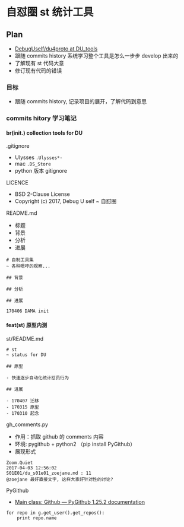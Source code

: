 # 自怼圈 st 统计工具

## Plan

- [DebugUself/du4proto at DU_tools](https://github.com/DebugUself/du4proto/tree/DU_tools)
- 跟随 commits history 系统学习整个工具是怎么一步步 develop 出来的
- 了解现有 st 代码大意
- 修订现有代码的错误

### 目标

- 跟随 commits history, 记录项目的展开，了解代码到意思

### commits hitory 学习笔记

	
#### br(init.) collection tools for DU

.gitignore

- Ulysses `.Ulysses*·`
- mac `.DS_Store`
- python 版本 gitignore

LICENCE

- BSD 2-Clause License
- Copyright (c) 2017, Debug U self ~ 自怼圈

README.md

- 标题
- 背景
- 分析
- 进展

```
# 自制工具集
~ 各种嗯哼的观察...

## 背景

## 分析

## 进展

170406 DAMA init
```

#### feat(st) 原型内测

st/README.md

```
# st
~ status for DU

## 原型

- 快速逐步自动化统计怼员行为

## 进展

- 170407 迁移
- 170315 原型
- 170310 起念
```

gh_comments.py

- 作用：抓取 github 的 comments 内容
- 环境: pygithub + python2 （pip install PyGithub）
- 展现形式

```
Zoom.Quiet
2017-04-03 12:56:02
S01E01/du_s01e01_zoejane.md : 11
@zoejane 最好直接文字, 这样大家好针对性的讨论? 
```

PyGithub

- [Main class: Github — PyGithub 1.25.2 documentation](http://pygithub.readthedocs.io/en/latest/github.html)

```
for repo in g.get_user().get_repos():
    print repo.name
```
